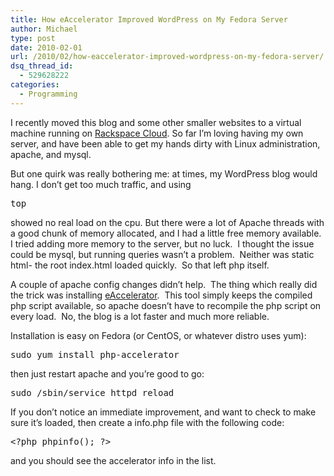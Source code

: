 ```yaml
---
title: How eAccelerator Improved WordPress on My Fedora Server
author: Michael
type: post
date: 2010-02-01
url: /2010/02/how-eaccelerator-improved-wordpress-on-my-fedora-server/
dsq_thread_id:
  - 529628222
categories:
  - Programming
---
```

I recently moved this blog and some other smaller websites to a virtual machine running on [Rackspace Cloud][1]. So far I&#8217;m loving having my own server, and have been able to get my hands dirty with Linux administration, apache, and mysql.

But one quirk was really bothering me: at times, my WordPress blog would hang. I don&#8217;t get too much traffic, and using

<pre class="brush: bash; title: ; notranslate" title="">top</pre>

showed no real load on the cpu. But there were a lot of Apache threads with a good chunk of memory allocated, and I had a little free memory available.  I tried adding more memory to the server, but no luck.  I thought the issue could be mysql, but running queries wasn&#8217;t a problem.  Neither was static html- the root index.html loaded quickly.  So that left php itself.

A couple of apache config changes didn&#8217;t help.  The thing which really did the trick was installing [eAccelerator][2].  This tool simply keeps the compiled php script available, so apache doesn&#8217;t have to recompile the php script on every load.  No, the blog is a lot faster and much more reliable.

Installation is easy on Fedora (or CentOS, or whatever distro uses yum):

<pre class="brush: bash; title: ; notranslate" title="">sudo yum install php-accelerator</pre>

then just restart apache and you&#8217;re good to go:

<pre class="brush: bash; title: ; notranslate" title="">sudo /sbin/service httpd reload</pre>

If you don&#8217;t notice an immediate improvement, and want to check to make sure it&#8217;s loaded, then create a info.php file with the following code:

<pre class="brush: php; title: ; notranslate" title="">&lt;?php phpinfo(); ?&gt;</pre>

and you should see the accelerator info in the list.

 [1]: http://www.michaelhamrah.com/blog/2010/01/rocking-the-rackspace-cloud/
 [2]: http://eaccelerator.net/
